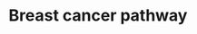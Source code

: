 ---
annotations:
- id: PW:0000624
  parent: disease pathway
  type: Pathway Ontology
  value: breast cancer pathway
- id: PW:0000013
  parent: disease pathway
  type: Pathway Ontology
  value: disease pathway
- id: DOID:162
  parent: disease of cellular proliferation
  type: Disease Ontology
  value: cancer
- id: PW:0000232
  parent: signaling pathway
  type: Pathway Ontology
  value: phosphatidylinositol 3-kinase-Akt signaling pathway
- id: PW:0000204
  parent: signaling pathway
  type: Pathway Ontology
  value: Notch signaling pathway
- id: PW:0000605
  parent: disease pathway
  type: Pathway Ontology
  value: cancer pathway
authors:
- Khanspers
- Egonw
- IreneHemel
- MaintBot
- Fehrhart
citedin:
- link: PMC9300967
  title: Shared Genetic Risk Factors Between Cancer and Cardiovascular Diseases (2022)
- link: PMC9015122
  title: Understanding signaling and metabolic paths using semantified and harmonized
    information about biological interactions (2022)
- link: PMC9614744
  title: Shared mechanisms and crosstalk of COVID-19 and osteoporosis via vitamin
    D (2022)
communities:
- CPTAC
- Diseases
description: 'Breast cancer is the leading cause of cancer death among women worldwide.
  The vast majority of breast cancers are carcinomas that originate from cells lining
  the milk-forming ducts of the mammary gland.   The molecular subtypes of breast
  cancer, which are based on the presence or absence of hormone receptors (estrogen
  and progesterone subtypes) and human epidermal growth factor receptor-2 (HER2),
  include:  * Luminal A subtype: Hormone receptor positive (progesterone and estrogen)
  and HER2 (ERBB2) negative * Luminal B subtype: Hormone receptor positive (progesterone
  and estrogen) and HER2 (ERBB2) positive  * HER2 positive: Hormone receptor negative
  (progesterone and estrogen) and HER2 (ERBB2) positive * Basal-like or triple-negative
  (TNBCs): Hormone receptor negative (progesterone and estrogen) and HER2 (ERBB2)
  negative  Hormone receptor positive breast cancers are largely driven by the estrogen/ER
  pathway. In HER2 positive breast tumors, HER2 activates the PI3K/AKT and the RAS/RAF/MAPK
  pathways, and stimulate cell growth, survival and differentiation. In patients suffering
  from TNBC, the deregulation of various signaling pathways (Notch and Wnt/beta-catenin),
  EGFR protein have been confirmed. In the case of breast cancer only 8% of all cancers
  are hereditary, a phenomenon linked to genetic changes in BRCA1 or BRCA2. Somatic
  mutations in only three genes (TP53, PIK3CA and GATA3) occurred at >10% incidence
  across all breast cancers. Phosphorylation sites were added based on information
  from PhosphoSitePlus (R), www.phosphosite.org.'
last-edited: 2023-09-13
ndex: 32c09ca0-8b6a-11eb-9e72-0ac135e8bacf
organisms:
- Homo sapiens
redirect_from:
- /index.php/Pathway:WP4262
- /instance/WP4262
- /instance/WP4262_r127317
revision: r127317
schema-jsonld:
- '@context': https://schema.org/
  '@id': https://wikipathways.github.io/pathways/WP4262.html
  '@type': Dataset
  creator:
    '@type': Organization
    name: WikiPathways
  description: 'Breast cancer is the leading cause of cancer death among women worldwide.
    The vast majority of breast cancers are carcinomas that originate from cells lining
    the milk-forming ducts of the mammary gland.   The molecular subtypes of breast
    cancer, which are based on the presence or absence of hormone receptors (estrogen
    and progesterone subtypes) and human epidermal growth factor receptor-2 (HER2),
    include:  * Luminal A subtype: Hormone receptor positive (progesterone and estrogen)
    and HER2 (ERBB2) negative * Luminal B subtype: Hormone receptor positive (progesterone
    and estrogen) and HER2 (ERBB2) positive  * HER2 positive: Hormone receptor negative
    (progesterone and estrogen) and HER2 (ERBB2) positive * Basal-like or triple-negative
    (TNBCs): Hormone receptor negative (progesterone and estrogen) and HER2 (ERBB2)
    negative  Hormone receptor positive breast cancers are largely driven by the estrogen/ER
    pathway. In HER2 positive breast tumors, HER2 activates the PI3K/AKT and the RAS/RAF/MAPK
    pathways, and stimulate cell growth, survival and differentiation. In patients
    suffering from TNBC, the deregulation of various signaling pathways (Notch and
    Wnt/beta-catenin), EGFR protein have been confirmed. In the case of breast cancer
    only 8% of all cancers are hereditary, a phenomenon linked to genetic changes
    in BRCA1 or BRCA2. Somatic mutations in only three genes (TP53, PIK3CA and GATA3)
    occurred at >10% incidence across all breast cancers. Phosphorylation sites were
    added based on information from PhosphoSitePlus (R), www.phosphosite.org.'
  keywords:
  - AKT1
  - AKT2
  - AKT3
  - APC
  - APC2
  - ARAF
  - ATM
  - ATR
  - AXIN1
  - AXIN2
  - BAK1
  - BAX
  - BRAF
  - BRCA1
  - BRCA2
  - CCND1
  - CDK4
  - CDK6
  - CDKN1A
  - CETN3
  - CSNK1A1
  - CSNK1A1L
  - CSNK2A1
  - CSNK2A2
  - CSNK2A3
  - CSNK2B
  - CTNNB1
  - DDB2
  - DLL1
  - DLL3
  - DLL4
  - DVL1
  - DVL2
  - DVL3
  - E2F1
  - E2F2
  - E2F3
  - EGF
  - EGFR
  - ERBB2
  - ESR1
  - ESR2
  - Estradiol-17beta
  - Estrogen
  - FGF1
  - FGF10
  - FGF16
  - FGF17
  - FGF18
  - FGF19
  - FGF2
  - FGF20
  - FGF21
  - FGF22
  - FGF23
  - FGF3
  - FGF4
  - FGF5
  - FGF6
  - FGF7
  - FGF8
  - FGF9
  - FGFR1
  - FLT4
  - FOS
  - FRAT1
  - FRAT2
  - FZD1
  - FZD10
  - FZD2
  - FZD3
  - FZD4
  - FZD5
  - FZD6
  - FZD7
  - FZD8
  - FZD9
  - GADD45A
  - GADD45B
  - GADD45G
  - GRB2
  - GSK3B
  - HES1
  - HES5
  - HEY1
  - HEY2
  - HEYL
  - HRAS
  - IGF1
  - IGF1R
  - JAG2
  - JUN
  - KIT
  - KRAS
  - LEF1
  - LRP5
  - LRP6
  - MAP2K1
  - MAP2K2
  - MAPK1
  - MAPK3
  - MRE11A
  - MTOR
  - MYC
  - NBN
  - NCOA1
  - NCOA3
  - NFKB2
  - NOTCH1
  - NOTCH2
  - NOTCH3
  - NOTCH4
  - NRAS
  - PARP1
  - PGR
  - PIK3CA
  - PIK3CD
  - PIK3R1
  - PIK3R2
  - PIK3R3
  - PIP3
  - POLK
  - PTEN
  - Progesterone
  - RAD50
  - RAD51
  - RAF1
  - RB1
  - RPS6KB1
  - RPS6KB2
  - SHC1
  - SHC2
  - SHC3
  - SHC4
  - SKP1
  - SOS1
  - SOS2
  - SP1
  - TCF7
  - TCF7L1
  - TCF7L2
  - TNFSF11
  - TP53
  - WNT1
  - WNT10A
  - WNT10B
  - WNT11
  - WNT16
  - WNT2
  - WNT2B
  - WNT3
  - WNT3A
  - WNT4
  - WNT5A
  - WNT5B
  - WNT6
  - WNT7A
  - WNT7B
  license: CC0
  name: Breast cancer pathway
seo: CreativeWork
title: Breast cancer pathway
wpid: WP4262
---